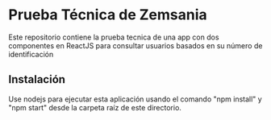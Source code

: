 # Prueba Técnica de Zemsania

Este repositorio contiene la prueba tecnica de una app con dos componentes en ReactJS para consultar usuarios basados en su número de identificación

## Instalación

Use nodejs para ejecutar esta aplicación usando el comando "npm install" y "npm start" desde la carpeta raíz de este directorio.

